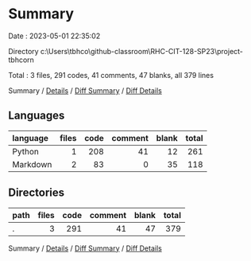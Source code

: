 # Summary

Date : 2023-05-01 22:35:02

Directory c:\\Users\\tbhco\\github-classroom\\RHC-CIT-128-SP23\\project-tbhcorn

Total : 3 files,  291 codes, 41 comments, 47 blanks, all 379 lines

Summary / [Details](details.md) / [Diff Summary](diff.md) / [Diff Details](diff-details.md)

## Languages
| language | files | code | comment | blank | total |
| :--- | ---: | ---: | ---: | ---: | ---: |
| Python | 1 | 208 | 41 | 12 | 261 |
| Markdown | 2 | 83 | 0 | 35 | 118 |

## Directories
| path | files | code | comment | blank | total |
| :--- | ---: | ---: | ---: | ---: | ---: |
| . | 3 | 291 | 41 | 47 | 379 |

Summary / [Details](details.md) / [Diff Summary](diff.md) / [Diff Details](diff-details.md)